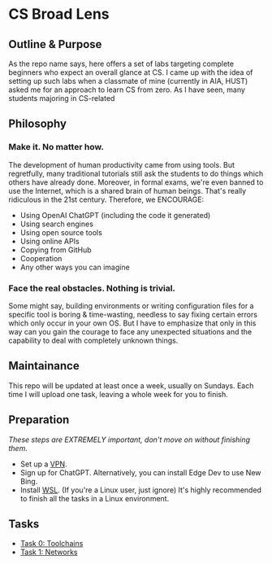 # CS Broad Lens

## Outline & Purpose

As the repo name says, here offers a set of labs targeting complete beginners who expect an overall glance at CS. I came up with the idea of setting up such labs when a classmate of mine (currently in AIA, HUST) asked me for an approach to learn CS from zero. As I have seen, many students majoring in CS-related 

## Philosophy

### Make it. No matter how.

The development of human productivity came from using tools. But regretfully, many traditional tutorials still ask the students to do things which others have already done. Moreover, in formal exams, we're even banned to use the Internet, which is a shared brain of human beings. That's really ridiculous in the 21st century.
Therefore, we ENCOURAGE:
- Using OpenAI ChatGPT (including the code it generated)
- Using search engines
- Using open source tools
- Using online APIs
- Copying from GitHub
- Cooperation
- Any other ways you can imagine

### Face the real obstacles. Nothing is trivial.

Some might say, building environments or writing configuration files for a specific tool is boring & time-wasting, needless to say fixing certain errors which only occur in your own OS. But I have to emphasize that only in this way can you gain the courage to face any unexpected situations and the capability to deal with completely unknown things.

## Maintainance

This repo will be updated at least once a week, usually on Sundays. Each time I will upload one task, leaving a whole week for you to finish.

## Preparation

*These steps are EXTREMELY important, don't move on without finishing them.*

- Set up a [VPN](ikuuu.eu).
- Sign up for ChatGPT. Alternatively, you can install Edge  Dev to use New Bing.
- Install [WSL](https://learn.microsoft.com/en-us/windows/wsl/). (If you're a Linux user, just ignore) It's highly recommended to finish all the tasks in a Linux environment.

## Tasks
- [Task 0: Toolchains](./task0/task0.md)
- [Task 1: Networks](./task1/task1.md)
